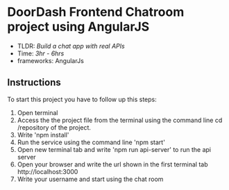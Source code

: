 # DoorDash Frontend Chatroom project using AngularJS
* TLDR: *Build a chat app with real APIs*
* Time: *3hr - 6hrs*
*  frameworks: AngularJs


## Instructions

To start this project you have to follow up this steps:

1.  Open terminal
2.  Access the the project file from the terminal using the command line cd /repository of the project.
3.  Write 'npm install'
4.  Run the service using the command line 'npm start'
5.  Open new terminal tab and write 'npm run api-server' to run the api server
6.  Open your browser and write the url shown in the first terminal tab http://localhost:3000
7.  Write your username and start using the chat room